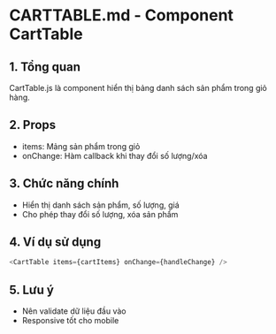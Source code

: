 # CARTTABLE.md - Component CartTable

## 1. Tổng quan
CartTable.js là component hiển thị bảng danh sách sản phẩm trong giỏ hàng.

## 2. Props
- items: Mảng sản phẩm trong giỏ
- onChange: Hàm callback khi thay đổi số lượng/xóa

## 3. Chức năng chính
- Hiển thị danh sách sản phẩm, số lượng, giá
- Cho phép thay đổi số lượng, xóa sản phẩm

## 4. Ví dụ sử dụng
```js
<CartTable items={cartItems} onChange={handleChange} />
```

## 5. Lưu ý
- Nên validate dữ liệu đầu vào
- Responsive tốt cho mobile